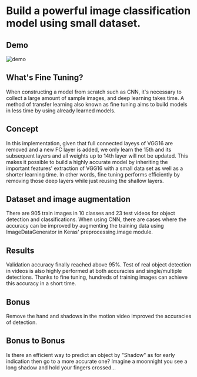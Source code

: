# Build a powerful image classification model using small dataset.

## Demo
![demo](https://github.com/thejourneyofman/keras_medicine_detection/blob/master/images/medicine_detection.gif)

## What's Fine Tuning?
When constructing a model from scratch such as CNN, it's necessary to collect a large amount of sample images, and deep learning takes time. A method of transfer learning also known as fine tuning aims to build models in less time by using already learned models.

## Concept
In this implementation, given that full connected layeys of VGG16 are removed and a new FC layer is added, we only learn the 15th and its subsequent layers and all weights up to 14th layer will not be updated. This makes it possible to build a highly accurate model by inheriting the important features' extraction of VGG16 with a small data set as well as a shorter learning time. In other words, fine tuning performs efficiently by removing those deep layers while just reusing the shallow layers.

## Dataset and image augmentation
There are 905 train images in 10 classes and 23 test videos for object detection and classifications. When using CNN, there are cases where the accuracy can be improved by augmenting the training data using ImageDataGenerator in Keras' preprocessing.image module.

## Results
Validation accuracy finally reached above 95%. Test of real object detection in videos is also highly performed at both accuracies and single/multiple detections.
Thanks to fine tuning, hundreds of training images can achieve this accuracy in a short time.

## Bonus
Remove the hand and shadows in the motion video improved the accuracies of detection.

## Bonus to Bonus
Is there an efficient way to predict an object by "Shadow" as for early indication then go to a more accurate one? Imagine a moonnight you see a long shadow and hold your fingers crossed...